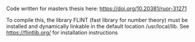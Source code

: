 Code written for masters thesis here: https://doi.org/10.20381/ruor-31271

To compile this, the library FLINT (fast library for number theory) must be installed and dynamically linkable in the default location /usr/local/lib.
See https://flintlib.org/ for installation instructions